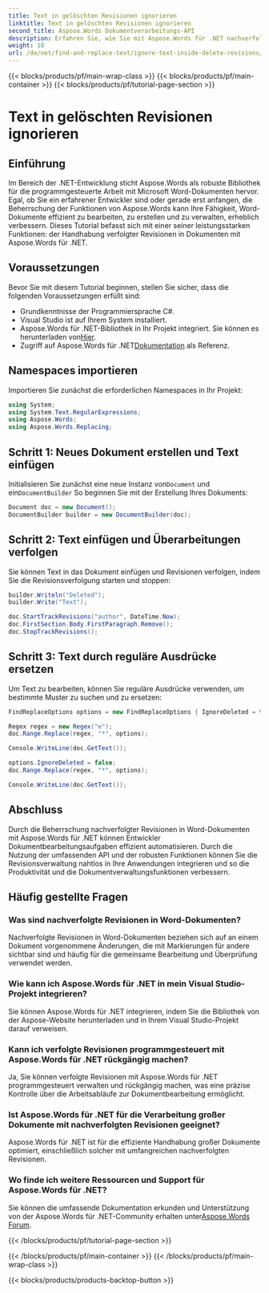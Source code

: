 ```yaml
---
title: Text in gelöschten Revisionen ignorieren
linktitle: Text in gelöschten Revisionen ignorieren
second_title: Aspose.Words Dokumentverarbeitungs-API
description: Erfahren Sie, wie Sie mit Aspose.Words für .NET nachverfolgte Revisionen in Word-Dokumenten handhaben. Meistern Sie die Dokumentenautomatisierung mit diesem umfassenden Tutorial.
weight: 10
url: /de/net/find-and-replace-text/ignore-text-inside-delete-revisions/
---
```


{{< blocks/products/pf/main-wrap-class >}}
{{< blocks/products/pf/main-container >}}
{{< blocks/products/pf/tutorial-page-section >}}

# Text in gelöschten Revisionen ignorieren

## Einführung

Im Bereich der .NET-Entwicklung sticht Aspose.Words als robuste Bibliothek für die programmgesteuerte Arbeit mit Microsoft Word-Dokumenten hervor. Egal, ob Sie ein erfahrener Entwickler sind oder gerade erst anfangen, die Beherrschung der Funktionen von Aspose.Words kann Ihre Fähigkeit, Word-Dokumente effizient zu bearbeiten, zu erstellen und zu verwalten, erheblich verbessern. Dieses Tutorial befasst sich mit einer seiner leistungsstarken Funktionen: der Handhabung verfolgter Revisionen in Dokumenten mit Aspose.Words für .NET.

## Voraussetzungen

Bevor Sie mit diesem Tutorial beginnen, stellen Sie sicher, dass die folgenden Voraussetzungen erfüllt sind:
- Grundkenntnisse der Programmiersprache C#.
- Visual Studio ist auf Ihrem System installiert.
-  Aspose.Words für .NET-Bibliothek in Ihr Projekt integriert. Sie können es herunterladen von[Hier](https://releases.aspose.com/words/net/).
-  Zugriff auf Aspose.Words für .NET[Dokumentation](https://reference.aspose.com/words/net/) als Referenz.

## Namespaces importieren

Importieren Sie zunächst die erforderlichen Namespaces in Ihr Projekt:
```csharp
using System;
using System.Text.RegularExpressions;
using Aspose.Words;
using Aspose.Words.Replacing;
```
## Schritt 1: Neues Dokument erstellen und Text einfügen

 Initialisieren Sie zunächst eine neue Instanz von`Document` und ein`DocumentBuilder` So beginnen Sie mit der Erstellung Ihres Dokuments:
```csharp
Document doc = new Document();
DocumentBuilder builder = new DocumentBuilder(doc);
```

## Schritt 2: Text einfügen und Überarbeitungen verfolgen

Sie können Text in das Dokument einfügen und Revisionen verfolgen, indem Sie die Revisionsverfolgung starten und stoppen:
```csharp
builder.Writeln("Deleted");
builder.Write("Text");

doc.StartTrackRevisions("author", DateTime.Now);
doc.FirstSection.Body.FirstParagraph.Remove();
doc.StopTrackRevisions();
```

## Schritt 3: Text durch reguläre Ausdrücke ersetzen

Um Text zu bearbeiten, können Sie reguläre Ausdrücke verwenden, um bestimmte Muster zu suchen und zu ersetzen:
```csharp
FindReplaceOptions options = new FindReplaceOptions { IgnoreDeleted = true };

Regex regex = new Regex("e");
doc.Range.Replace(regex, "*", options);

Console.WriteLine(doc.GetText());

options.IgnoreDeleted = false;
doc.Range.Replace(regex, "*", options);

Console.WriteLine(doc.GetText());
```

## Abschluss

Durch die Beherrschung nachverfolgter Revisionen in Word-Dokumenten mit Aspose.Words für .NET können Entwickler Dokumentbearbeitungsaufgaben effizient automatisieren. Durch die Nutzung der umfassenden API und der robusten Funktionen können Sie die Revisionsverwaltung nahtlos in Ihre Anwendungen integrieren und so die Produktivität und die Dokumentverwaltungsfunktionen verbessern.

## Häufig gestellte Fragen

### Was sind nachverfolgte Revisionen in Word-Dokumenten?
Nachverfolgte Revisionen in Word-Dokumenten beziehen sich auf an einem Dokument vorgenommene Änderungen, die mit Markierungen für andere sichtbar sind und häufig für die gemeinsame Bearbeitung und Überprüfung verwendet werden.

### Wie kann ich Aspose.Words für .NET in mein Visual Studio-Projekt integrieren?
Sie können Aspose.Words für .NET integrieren, indem Sie die Bibliothek von der Aspose-Website herunterladen und in Ihrem Visual Studio-Projekt darauf verweisen.

### Kann ich verfolgte Revisionen programmgesteuert mit Aspose.Words für .NET rückgängig machen?
Ja, Sie können verfolgte Revisionen mit Aspose.Words für .NET programmgesteuert verwalten und rückgängig machen, was eine präzise Kontrolle über die Arbeitsabläufe zur Dokumentbearbeitung ermöglicht.

### Ist Aspose.Words für .NET für die Verarbeitung großer Dokumente mit nachverfolgten Revisionen geeignet?
Aspose.Words für .NET ist für die effiziente Handhabung großer Dokumente optimiert, einschließlich solcher mit umfangreichen nachverfolgten Revisionen.

### Wo finde ich weitere Ressourcen und Support für Aspose.Words für .NET?
 Sie können die umfassende Dokumentation erkunden und Unterstützung von der Aspose.Words für .NET-Community erhalten unter[Aspose.Words Forum](https://forum.aspose.com/c/words/8).

{{< /blocks/products/pf/tutorial-page-section >}}

{{< /blocks/products/pf/main-container >}}
{{< /blocks/products/pf/main-wrap-class >}}

{{< blocks/products/products-backtop-button >}}
